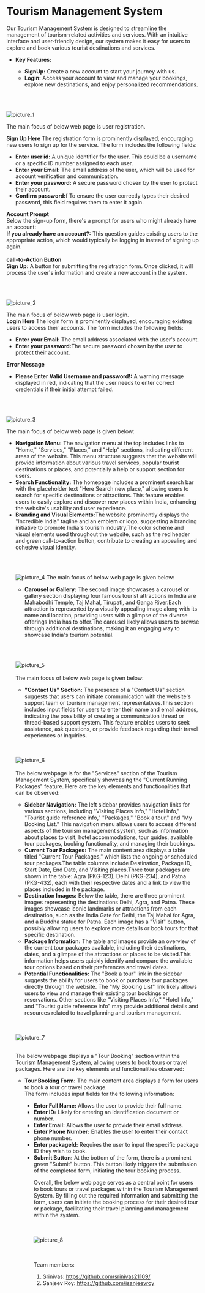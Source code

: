 # Tourism Management System

Our Tourism Management System is designed to streamline the management of tourism-related activities and services. With an intuitive interface and user-friendly design, our system makes
it easy for users to explore and book various tourist destinations and services.
<ul>
<li><b>Key Features:</b></li>
  <ul>
<li><b>SignUp:</b> Create a new account to start your journey with us.</li>
<li><b>Login:</b> Access your account to view and manage your bookings, explore new destinations, and enjoy personalized recommendations.</li>
  </ul>
</ul>
<br></br>

![picture_1](https://github.com/srinivas21109/Tourism-Management-System/assets/119849011/32690c5f-a526-484a-90af-dc4b26bb75d7)

 The main focus of below web page is user registration.

**Sign Up Here**
The registration form is prominently displayed, encouraging new users to sign up for the service. The form includes the following fields:
<ul>
<li><b>Enter user id:</b> A unique identifier for the user. This could be a username or a specific ID number assigned to each user.</li>
<li><b>Enter your Email:</b> The email address of the user, which will be used for account verification and communication.</li>
<li><b>Enter your password:</b> A secure password chosen by the user to protect their account.</li>
<li><b>Confirm password:</b>f To ensure the user correctly types their desired password, this field requires them to enter it again.</li>
</ul>

**Account Prompt** <br>
Below the sign-up form, there's a prompt for users who might already have an account:<br>
<b>If you already have an account?:</b> This question guides existing users to the appropriate action, which would typically be logging in instead of signing up again.
<br></br>
**call-to-Action Button** <br>
<b>Sign Up:</b> A button for submitting the registration form. Once clicked, it will process the user's information and create a new account in the system.

<br></br>

![picture_2](https://github.com/srinivas21109/Tourism-Management-System/assets/119849011/dfe94322-2697-4d07-b193-5fbe6b242010)

 The main focus of below web page is user login.<br>
**Login Here**
The login form is prominently displayed, encouraging existing users to access their accounts. The form includes the following fields:
<ul>
<li><b>Enter your Email:</b> The email address associated with the user's account.</li>
<li><b>Enter your password:</b>The secure password chosen by the user to protect their account.</li>
</ul>

**Error Message**
<ul>
<li><b>Please Enter Valid Username and password!:</b> A warning message displayed in red, indicating that the user needs to enter correct credentials if their initial attempt failed.</li>
</ul>

<br></br>

![picture_3](https://github.com/srinivas21109/Tourism-Management-System/assets/119849011/c1b9ee7e-9baa-4734-a017-e4539e6dcd08)

The main focus of below web page is given below:
 
<ul>
  
<li><b>Navigation Menu:</b>
The navigation menu at the top includes links to "Home," "Services," "Places," and "Help" sections, indicating different areas of the website. This menu structure suggests that the website will provide information about various travel services, popular tourist destinations or places, and potentially a help or support section for users.</li>

<li><b>Search Functionality:</b>
The homepage includes a prominent search bar with the placeholder text "Here Search new place," allowing users to search for specific destinations or attractions. This feature enables users to easily explore and discover new places within India, enhancing the website's usability and user experience.</li>

<li><b>Branding and Visual Elements:</b>The website prominently displays the "Incredible India" tagline and an emblem or logo, suggesting a branding initiative to promote India's tourism industry.The color scheme and visual elements used throughout the website, such as the red header and green call-to-action button, contribute to creating an appealing and cohesive visual identity.</li>

<br></br>

![picture_4](https://github.com/srinivas21109/Tourism-Management-System/assets/119849011/376d3c5b-0406-4b85-989e-9abfefb63c05)
 The main focus of below web page is given below:
<ul>
<li><b>Carousel or Gallery:</b>
The second image showcases a carousel or gallery section displaying four famous tourist attractions in India are Mahabodhi Temple, Taj Mahal, Tirupati, and Ganga River.Each attraction is represented by a visually appealing image along with its name and location, providing users with a glimpse of the diverse offerings India has to offer.The carousel likely allows users to browse through additional destinations, making it an engaging way to showcase India's tourism potential.</li>
</ul>

<br></br>

![picture_5](https://github.com/srinivas21109/Tourism-Management-System/assets/119849011/32954f4f-6e72-424b-ab69-0b3c4c57db3f)
<br></br>
 The main focus of below web page is given below:

<ul>
  <li><b>"Contact Us" Section:</b>
The presence of a "Contact Us" section suggests that users can initiate communication with the website's support team or tourism management representatives.This section includes input fields for users to enter their name and email address, indicating the possibility of creating a communication thread or thread-based support system. This feature enables users to seek assistance, ask questions, or provide feedback regarding their travel experiences or inquiries.</li>
</ul>
<br></br>

![picture_6](https://github.com/srinivas21109/Tourism-Management-System/assets/119849011/1cf9de93-512f-4b0d-8dfb-9a9fee8e9580)
<br></br>
The below webpage is for the "Services" section of the Tourism Management System, specifically showcasing the "Current Running Packages" feature. Here are the key elements and functionalities that can be observed:

<ul>
<li><b>Sidebar Navigation:</b>
The left sidebar provides navigation links for various sections, including "Visiting Places Info," "Hotel Info," "Tourist guide reference info," "Packages," "Book a tour," and "My Booking List." This navigation menu allows users to access different aspects of the tourism management system, such as information about places to visit, hotel accommodations, tour guides, available tour packages, booking functionality, and managing their bookings.</li>

<li><b>Current Tour Packages:</b>
The main content area displays a table titled "Current Tour Packages," which lists the ongoing or scheduled tour packages.The table columns include Destination, Package ID, Start Date, End Date, and Visiting places.Three tour packages are shown in the table: Agra (PKG-123), Delhi (PKG-234), and Patna (PKG-432), each with their respective dates and a link to view the places included in the package.</li>

<li><b>Destination Images:</b> Below the table, there are three prominent images representing the destinations Delhi, Agra, and Patna. These images showcase iconic landmarks or attractions from each destination, such as the India Gate for Delhi, the Taj Mahal for Agra, and a Buddha statue for Patna. Each image has a "Visit" button, possibly allowing users to explore more details or book tours for that specific destination. </li>

<li><b>Package Information:</b>
The table and images provide an overview of the current tour packages available, including their destinations, dates, and a glimpse of the attractions or places to be visited.This information helps users quickly identify and compare the available tour options based on their preferences and travel dates.</li>

<li><b>Potential Functionalities:</b> The "Book a tour" link in the sidebar suggests the ability for users to book or purchase tour packages directly through the website. The "My Booking List" link likely allows users to view and manage their existing tour bookings or reservations. Other sections like "Visiting Places Info," "Hotel Info," and "Tourist guide reference info" may provide additional details and resources related to travel planning and tourism management.</li>

</ul>


<br></br>
![picture_7](https://github.com/srinivas21109/Tourism-Management-System/assets/119849011/0a94198b-ed28-4170-8272-39ca9dc86714)
<br></br>

The below webpage displays a "Tour Booking" section within the Tourism Management System, allowing users to book tours or travel packages. Here are the key elements and functionalities observed:
<ul>
<li><b>Tour Booking Form:</b> The main content area displays a form for users to book a tour or travel package.</li>
The form includes input fields for the following information:
<ul>
  
<li><b>Enter Full Name:</b> Allows the user to provide their full name.</li>
<li><b>Enter ID:</b> Likely for entering an identification document or number.</li>
<li><b>Enter Email:</b> Allows the user to provide their email address.</li>
<li><b>Enter Phone Number:</b> Enables the user to enter their contact phone number.</li>
<li><b>Enter packageId:</b> Requires the user to input the specific package ID they wish to book.</li>
<li><b>Submit Button:</b> At the bottom of the form, there is a prominent green "Submit" button. This button likely triggers the submission of the completed form, initiating the tour booking process.</li>

Overall, the below web page serves as a central point for users to book tours or travel packages within the Tourism Management System. By filling out the required information and submitting the form, users can initiate the booking process for their desired tour or package, facilitating their travel planning and management within the system.

<br></br>
![picture_8](https://github.com/srinivas21109/Tourism-Management-System/assets/119849011/2d6c5146-04be-4391-b9eb-6505c994d215)

<br></br>
Team members:
1. Srinivas: https://github.com/srinivas21109/
2. Sanjeev Roy: https://github.com/isanjeevroy
